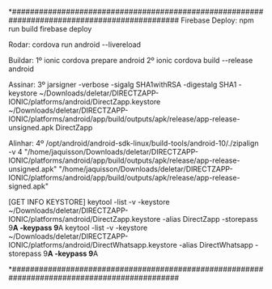 *##############################################################################################
Firebase Deploy:
	npm run build
	firebase deploy	

Rodar:
	cordova run android --livereload

Buildar:
	1º	ionic cordova prepare android 
	2º	ionic cordova build --release android

Assinar:
	3º	jarsigner -verbose -sigalg SHA1withRSA -digestalg SHA1 -keystore ~/Downloads/deletar/DIRECTZAPP-IONIC/platforms/android/DirectZapp.keystore ~/Downloads/deletar/DIRECTZAPP-IONIC/platforms/android/app/build/outputs/apk/release/app-release-unsigned.apk DirectZapp

Alinhar:
	4º	/opt/android/android-sdk-linux/build-tools/android-10/./zipalign -v 4 "/home/jaquisson/Downloads/deletar/DIRECTZAPP-IONIC/platforms/android/app/build/outputs/apk/release/app-release-unsigned.apk" "/home/jaquisson/Downloads/deletar/DIRECTZAPP-IONIC/platforms/android/app/build/outputs/apk/release/app-release-signed.apk"

[GET INFO KEYSTORE]
keytool -list -v -keystore ~/Downloads/deletar/DIRECTZAPP-IONIC/platforms/android/DirectZapp.keystore -alias DirectZapp -storepass 9********A -keypass 9********A
keytool -list -v -keystore ~/Downloads/deletar/DIRECTZAPP-IONIC/platforms/android/DirectWhatsapp.keystore -alias DirectWhatsapp -storepass 9********A -keypass 9********A

*##############################################################################################